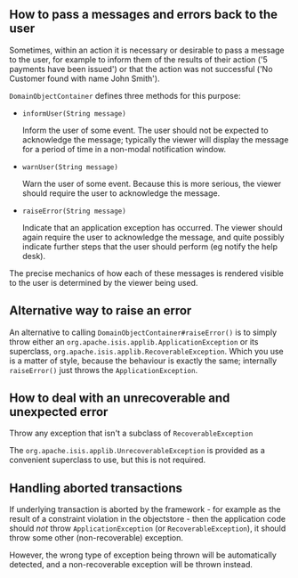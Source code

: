 How to pass a messages and errors back to the user
--------------------------------------------------

Sometimes, within an action it is necessary or desirable to pass a
message to the user, for example to inform them of the results of their
action ('5 payments have been issued') or that the action was not
successful ('No Customer found with name John Smith').

`DomainObjectContainer` defines three methods for this purpose:

-   `informUser(String message)`

    Inform the user of some event. The user should not be expected to
    acknowledge the message; typically the viewer will display the
    message for a period of time in a non-modal notification window.

-   `warnUser(String message)`

    Warn the user of some event. Because this is more serious, the
    viewer should require the user to acknowledge the message.

-   `raiseError(String message)`

    Indicate that an application exception has occurred. The viewer
    should again require the user to acknowledge the message, and quite
    possibly indicate further steps that the user should perform (eg
    notify the help desk).


The precise mechanics of how each of these messages is rendered visible
to the user is determined by the viewer being used.


Alternative way to raise an error
---------------------------------

An alternative to calling `DomainObjectContainer#raiseError()` is to simply throw either an `org.apache.isis.applib.ApplicationException` or its superclass, `org.apache.isis.applib.RecoverableException`. Which you use is a matter of style, because the behaviour is exactly the same; internally `raiseError()` just throws the `ApplicationException`.


How to deal with an unrecoverable and unexpected error
------------------------------------------------------

Throw any exception that isn't a subclass of `RecoverableException`

The `org.apache.isis.applib.UnrecoverableException` is provided as a convenient superclass to use, but this is not required.


Handling aborted transactions
-----------------------------

If underlying transaction is aborted by the framework - for example as the result of a constraint violation in the objectstore - then the application code should *not* throw `ApplicationException` (or `RecoverableException`), it should throw some other (non-recoverable) exception.

However, the wrong type of exception being thrown will be automatically detected, and a non-recoverable exception will be thrown instead.
